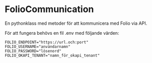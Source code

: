# FolioCommunication

En pythonklass med metoder för att kommunicera med Folio via API.

För att fungera behövs en fil .env med följande värden:

```
FOLIO_ENDPOINT="https://url.och:port"
FOLIO_USERNAME="användarnamn"
FOLIO_PASSWORD="lösenord"
FOLIO_OKAPI_TENANT="namn_för_okapi_tenant"
```
